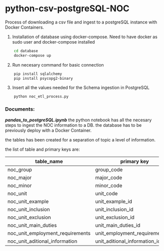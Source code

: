 # python-csv-postgreSQL-NOC

Process of downloading a csv file and ingest to a postgreSQL instance with Docker Containers.

1) Installation of database using docker-compose. Need to have docker as sudo user and docker-compose installed

```bash
    cd database
    docker-compose up 
```

2) Run necesary command for basic connection

```bash
    pip install sqlalchemy
    pip install psycopg2-binary
```
3) Insert all the values needed for the Schema ingestion in PostgreSQL

```bash
    python noc_etl_process.py
```


### Documents:

***pandas_to_postgreSQL.ipynb*** the python notebook has all the necesary steps to ingest the NOC information to a DB. the database has to be previously deploy with a Docker Container. 


the tables has been created for a separation of topic a level of information. 

the list of table and primary keys are:

|table_name | primary key |
|---|---|
|noc_group|group_code|
|noc_major|major_code|
|noc_minor|minor_code|
|noc_unit|unit_code|
|noc_unit_example|unit_example_id|
|noc_unit_inclusion|unit_inclusion_id|
|noc_unit_exclusion|unit_exclusion_id|
|noc_unit_main_duties|unit_main_duties_id|
|noc_unit_employment_requirements|unit_employment_requirements_id|
|noc_unit_aditional_information|unit_aditional_information_id|
